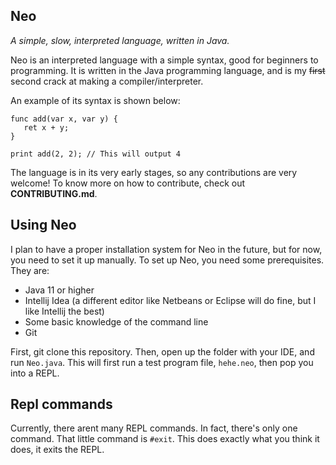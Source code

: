 ## Neo
_A simple, slow, interpreted language, written in Java._

Neo is an interpreted language with a simple syntax, good for beginners to programming. It is written in the Java programming language, and is my ~~first~~ second crack at making a compiler/interpreter.

An example of its syntax is shown below:

```
func add(var x, var y) {
   ret x + y;
}

print add(2, 2); // This will output 4
```

The language is in its very early stages, so any contributions are very welcome! To know more on how to contribute, check out **CONTRIBUTING.md**.

## Using Neo
I plan to have a proper installation system for Neo in the future, but for now, you need to set it up manually. 
To set up Neo, you need some prerequisites. They are:
- Java 11 or higher
- Intellij Idea (a different editor like Netbeans or Eclipse will do fine, but I like Intellij the best)
- Some basic knowledge of the command line
- Git

First, git clone this repository. Then, open up the folder with your IDE, and run `Neo.java`. This will first run a test program file, `hehe.neo`, then pop you into a REPL.

## Repl commands
Currently, there arent many REPL commands. In fact, there's only one command. That little command is `#exit`. This does exactly what you think it does, it exits the REPL. 